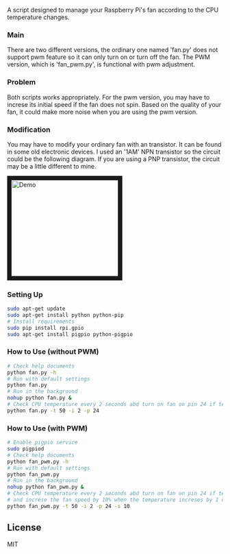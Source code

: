 A script designed to manage your Raspberry Pi's fan according to the CPU temperature changes.

### Main
There are two different versions, the ordinary one named 'fan.py' does not support pwm feature so it can only turn on or turn off the fan.
The PWM version, which is 'fan_pwm.py', is functional with pwm adjustment.

### Problem
Both scripts works appropriately.
For the pwm version, you may have to increse its initial speed if the fan does not spin.
Based on the quality of your fan, it could make more noise when you are using the pwm version.

### Modification
You may have to modify your ordinary fan with an transistor. It can be found in some old electronic devices.
I used an '1AM' NPN transistor so the circuit could be the following diagram. If you are using a PNP transistor, the circuit may be a little different to mine.

<img src="https://github.com/xswxm/Smart_Fan_for_Raspberry_Pi/blob/master/demo.png?raw=true" 
alt="Demo" width="249" height="224" border="10" />

### Setting Up
```sh
sudo apt-get update
sudo apt-get install python python-pip
# Install requirements
sudo pip install rpi.gpio
sudo apt-get install pigpio python-pigpio
```

### How to Use (without PWM)
```sh
# Check help documents
python fan.py -h
# Run with default settings
python fan.py
# Run in the background
nohup python fan.py &
# Check CPU temperature every 2 seconds abd turn on fan on pin 24 if temperature is higher than 50 celsius
python fan.py -t 50 -i 2 -p 24
```

### How to Use (with PWM)
```sh
# Enable pigpio service
sudo pigpiod
# Check help documents
python fan_pwm.py -h
# Run with default settings
python fan_pwm.py
# Run in the background
nohup python fan_pwm.py &
# Check CPU temperature every 2 seconds abd turn on fan on pin 24 if temperature is higher than 50 celsius,
# and increse the fan speed by 10% when the temperature increses by 1 celisus
python fan_pwm.py -t 50 -i 2 -p 24 -s 10
```

License
----
MIT
